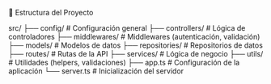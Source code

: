 🧱 Estructura del Proyecto

src/
├── config/                # Configuración general
├── controllers/           # Lógica de controladores
├── middlewares/           # Middlewares (autenticación, validación)
├── models/                # Modelos de datos
├── repositories/          # Repositorios de datos
├── routes/                # Rutas de la API
├── services/              # Lógica de negocio
├── utils/                 # Utilidades (helpers, validaciones)
├── app.ts                 # Configuración de la aplicación
└── server.ts              # Inicialización del servidor
